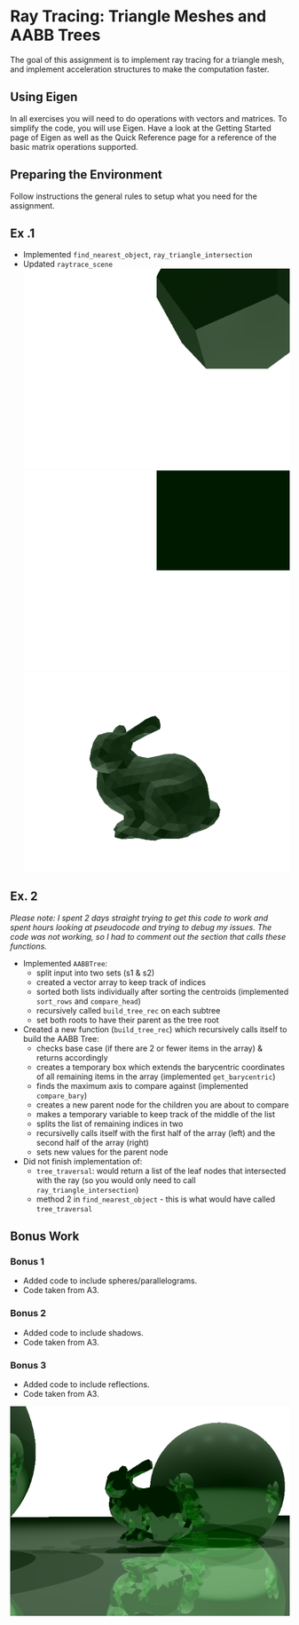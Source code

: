 # Ray Tracing: Triangle Meshes and AABB Trees
The goal of this assignment is to implement ray tracing for a triangle mesh, and implement acceleration structures to make the computation faster.

## Using Eigen
In all exercises you will need to do operations with vectors and matrices. To simplify the code, you will use Eigen. Have a look at the Getting Started page of Eigen as well as the Quick Reference page for a reference of the basic matrix operations supported.

## Preparing the Environment
Follow instructions the general rules to setup what you need for the assignment.

## Ex .1
* Implemented `find_nearest_object`, `ray_triangle_intersection`
* Updated `raytrace_scene`
![](images/dodeca.png)
![](images/cube.png)
![](images/bunny.png)

## Ex. 2
*Please note: I spent 2 days straight trying to get this code to work and spent hours looking at pseudocode and trying to debug my issues. The code was not working, so I had to comment out the section that calls these functions.*

* Implemented `AABBTree`:
  * split input into two sets (s1 & s2)
  * created a vector array to keep track of indices
  * sorted both lists individually after sorting the centroids (implemented `sort_rows` and `compare_head`)
  * recursively called `build_tree_rec` on each subtree
  * set both roots to have their parent as the tree root
* Created a new function (`build_tree_rec`) which recursively calls itself to build the AABB Tree:
  * checks base case (if there are 2 or fewer items in the array) & returns accordingly
  * creates a temporary box which extends the barycentric coordinates of all remaining items in the array (implemented `get_barycentric`)
  * finds the maximum axis to compare against (implemented `compare_bary`)
  * creates a new parent node for the children you are about to compare
  * makes a temporary variable to keep track of the middle of the list
  * splits the list of remaining indices in two
  * recursivelly calls itself with the first half of the array (left) and the second half of the array (right)
  * sets new values for the parent node
* Did not finish implementation of:
  * `tree_traversal`: would return a list of the leaf nodes that intersected with the ray (so you would only need to call `ray_triangle_intersection`)
  * method 2 in `find_nearest_object` - this is what would have called `tree_traversal`

## Bonus Work
### Bonus 1
* Added code to include spheres/parallelograms. 
* Code taken from A3.

### Bonus 2
* Added code to include shadows. 
* Code taken from A3.

### Bonus 3
* Added code to include reflections. 
* Code taken from A3.

![](images/combined_image.png)
